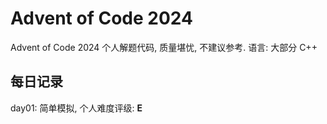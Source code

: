 # Advent of Code 2024
Advent of Code 2024 个人解题代码, 质量堪忧, 不建议参考.
语言: 大部分 C++

## 每日记录

day01: 简单模拟, 个人难度评级: **E**
